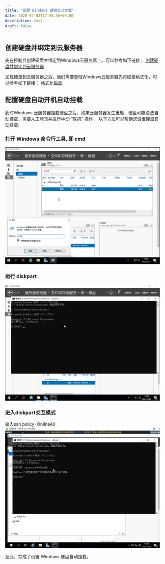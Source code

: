 ```yaml
---
title: "设置 Windows 硬盘自动挂载"
date: 2020-04-02T17:08:56+09:00
description: test
draft: false
---
```


## 创建硬盘并绑定到云服务器

先在控制台创建硬盘并绑定到Windows云服务器上，可以参考如下链接：
[创建硬盘并绑定到云服务器](https://docsv3.qingcloud.com/storage/disk/manual/basic_volume/#第一步创建基础型硬盘)

加载硬盘到云服务器之后，我们需要登陆Windows云服务器先将硬盘格式化，可以参考如下链接：
[格式化磁盘](https://docsv3.qingcloud.com/storage/disk/quickstart/quick_start/#windows-%E6%93%8D%E4%BD%9C%E7%B3%BB%E7%BB%9F)

## 配置硬盘自动开机自动挂载
此时Windows 云服务器挂载硬盘之后，如果云服务器发生重启，硬盘可能没法自动挂载，需要人工登录并进行手动 “联机” 操作， 以下方法可以帮助您设置硬盘自动挂载:

### 打开 Windows 命令行工具, 即 cmd 
![Windows 硬盘自动挂载](../_images/win_auto_mount_1.png)
### 运行 diskpart
![Windows 硬盘自动挂载](../_images/win_auto_mount_2.png)
### 进入diskpart交互模式
输入san policy=OnlineAll
![Windows 硬盘自动挂载](../_images/win_auto_mount_3.png)

至此，完成了设置 Windows 硬盘自动挂载。